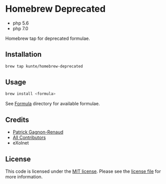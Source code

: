 # Homebrew Deprecated

- php 5.6
- php 7.0

Homebrew tap for deprecated formulae.

## Installation

```bash
brew tap kunte/homebrew-deprecated
```

## Usage

```bash
brew install <formula>
```

See [Formula](Formula) directory for available formulae.


## Credits

- [Patrick Gagnon-Renaud](https://github.com/pgrenaud)
- [All Contributors](../../contributors)
- eXolnet

## License

This code is licensed under the [MIT license](http://choosealicense.com/licenses/mit/).
Please see the [license file](LICENSE) for more information.
